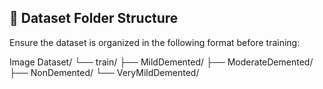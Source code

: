 ## 📂 Dataset Folder Structure

Ensure the dataset is organized in the following format before training:

Image Dataset/
└── train/
├── MildDemented/
├── ModerateDemented/
├── NonDemented/
└── VeryMildDemented/
